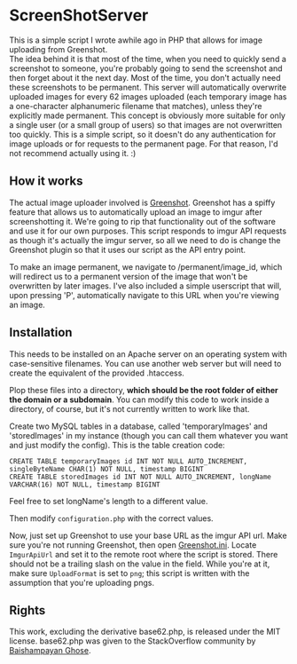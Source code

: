 ScreenShotServer
================
This is a simple script I wrote awhile ago in PHP that allows for image uploading from Greenshot.  
The idea behind it is that most of the time, when you need to quickly send a screenshot to someone, you're probably going to send the screenshot and then forget about it the next day. Most of the time, you don't actually need these screenshots to be permanent. This server will automatically overwrite uploaded images for every 62 images uploaded (each temporary image has a one-character alphanumeric filename that matches), unless they're explicitly made permanent. This concept is obviously more suitable for only a single user (or a small group of users) so that images are not overwritten too quickly. This is a simple script, so it doesn't do any authentication for image uploads or for requests to the permanent page. For that reason, I'd not recommend actually using it. :)

How it works
------------
The actual image uploader involved is [Greenshot](http://getgreenshot.org/). Greenshot has a spiffy feature that allows us to automatically upload an image to imgur after screenshotting it. We're going to rip that functionality out of the software and use it for our own purposes. This script responds to imgur API requests as though it's actually the imgur server, so all we need to do is change the Greenshot plugin so that it uses our script as the API entry point.

To make an image permanent, we navigate to /permanent/image_id, which will redirect us to a permanent version of the image that won't be overwritten by later images. I've also included a simple userscript that will, upon pressing 'P', automatically navigate to this URL when you're viewing an image.

Installation
------------
This needs to be installed on an Apache server on an operating system with case-sensitive filenames. You can use another web server but will need to create the equivalent of the provided .htaccess.

Plop these files into a directory, **which should be the root folder of either the domain or a subdomain**. You can modify this code to work inside a directory, of course, but it's not currently written to work like that.

Create two MySQL tables in a database, called 'temporaryImages' and 'storedImages' in my instance (though you can call them whatever you want and just modify the config).
This is the table creation code:

    CREATE TABLE temporaryImages id INT NOT NULL AUTO_INCREMENT, singleByteName CHAR(1) NOT NULL, timestamp BIGINT
    CREATE TABLE storedImages id INT NOT NULL AUTO_INCREMENT, longName VARCHAR(16) NOT NULL, timestamp BIGINT

Feel free to set longName's length to a different value.

Then modify `configuration.php` with the correct values.

Now, just set up Greenshot to use your base URL as the imgur API url. Make sure you're not running Greenshot, then open [Greenshot.ini](http://getgreenshot.org/faq/where-does-greenshot-store-its-configuration-settings/). Locate `ImgurApiUrl` and set it to the remote root where the script is stored. There should not be a trailing slash on the value in the field. While you're at it, make sure `UploadFormat` is set to `png`; this script is written with the assumption that you're uploading pngs.

Rights
------
This work, excluding the derivative base62.php, is released under the MIT license. base62.php was given to the StackOverflow community by [Baishampayan Ghose](http://stackoverflow.com/users/8024/baishampayan-ghose).
